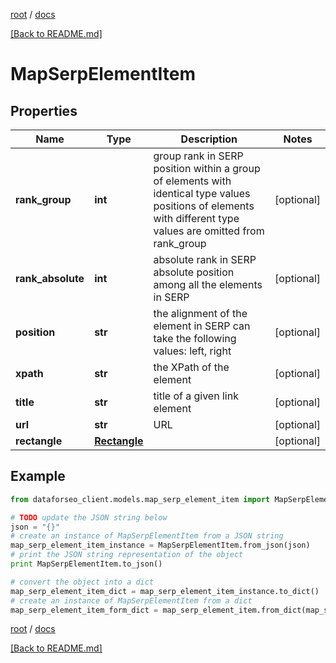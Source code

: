 [root](./../ "root") / [docs](./ "docs")

[[Back to README.md]](./../README.md "[Back to README.md]")

# MapSerpElementItem

## Properties

Name | Type | Description | Notes
------------ | ------------- | ------------- | -------------
**rank_group** | **int** | group rank in SERP position within a group of elements with identical type values positions of elements with different type values are omitted from rank_group | [optional]
**rank_absolute** | **int** | absolute rank in SERP absolute position among all the elements in SERP | [optional]
**position** | **str** | the alignment of the element in SERP can take the following values: left, right | [optional]
**xpath** | **str** | the XPath of the element | [optional]
**title** | **str** | title of a given link element | [optional]
**url** | **str** | URL | [optional]
**rectangle** | [**Rectangle**](Rectangle.md) |  | [optional]

## Example

```python
from dataforseo_client.models.map_serp_element_item import MapSerpElementItem

# TODO update the JSON string below
json = "{}"
# create an instance of MapSerpElementItem from a JSON string
map_serp_element_item_instance = MapSerpElementItem.from_json(json)
# print the JSON string representation of the object
print MapSerpElementItem.to_json()

# convert the object into a dict
map_serp_element_item_dict = map_serp_element_item_instance.to_dict()
# create an instance of MapSerpElementItem from a dict
map_serp_element_item_form_dict = map_serp_element_item.from_dict(map_serp_element_item_dict)
```

  

[root](./../ "root") / [docs](./ "docs")

[[Back to README.md]](./../README.md "[Back to README.md]")
